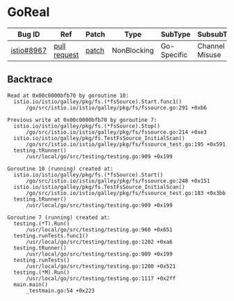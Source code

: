 
# GoReal

| Bug ID|  Ref | Patch | Type | SubType | SubsubType |
| ----  | ---- | ----  | ---- | ---- | ---- |
|[istio#8967]|[pull request]|[patch]| NonBlocking | Go-Specific | Channel Misuse |

[istio#8967]:(istio8967_test.go)
[patch]:https://github.com/istio/istio/pull/8967/files
[pull request]:https://github.com/istio/istio/pull/8967
 

## Backtrace

```
Read at 0x00c0000bfb70 by goroutine 10:
  istio.io/istio/galley/pkg/fs.(*fsSource).Start.func1()
      /go/src/istio.io/istio/galley/pkg/fs/fssource.go:291 +0xb6

Previous write at 0x00c0000bfb70 by goroutine 7:
  istio.io/istio/galley/pkg/fs.(*fsSource).Stop()
      /go/src/istio.io/istio/galley/pkg/fs/fssource.go:214 +0xe3
  istio.io/istio/galley/pkg/fs.TestFsSource_InitialScan()
      /go/src/istio.io/istio/galley/pkg/fs/fssource_test.go:195 +0x591
  testing.tRunner()
      /usr/local/go/src/testing/testing.go:909 +0x199

Goroutine 10 (running) created at:
  istio.io/istio/galley/pkg/fs.(*fsSource).Start()
      /go/src/istio.io/istio/galley/pkg/fs/fssource.go:248 +0x151
  istio.io/istio/galley/pkg/fs.TestFsSource_InitialScan()
      /go/src/istio.io/istio/galley/pkg/fs/fssource_test.go:183 +0x3bb
  testing.tRunner()
      /usr/local/go/src/testing/testing.go:909 +0x199

Goroutine 7 (running) created at:
  testing.(*T).Run()
      /usr/local/go/src/testing/testing.go:960 +0x651
  testing.runTests.func1()
      /usr/local/go/src/testing/testing.go:1202 +0xa6
  testing.tRunner()
      /usr/local/go/src/testing/testing.go:909 +0x199
  testing.runTests()
      /usr/local/go/src/testing/testing.go:1200 +0x521
  testing.(*M).Run()
      /usr/local/go/src/testing/testing.go:1117 +0x2ff
  main.main()
      _testmain.go:54 +0x223
```

